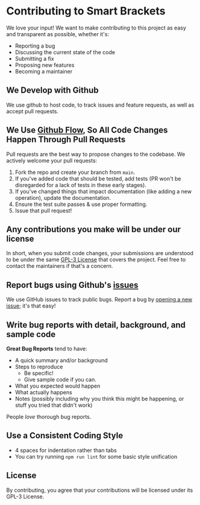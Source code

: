 # Contributing to Smart Brackets

We love your input! We want to make contributing to this project as easy and transparent as possible, whether it's:

- Reporting a bug
- Discussing the current state of the code
- Submitting a fix
- Proposing new features
- Becoming a maintainer

## We Develop with Github
We use github to host code, to track issues and feature requests, as well as accept pull requests.

## We Use [Github Flow](https://docs.github.com/en/get-started/using-github/github-flow), So All Code Changes Happen Through Pull Requests
Pull requests are the best way to propose changes to the codebase. We actively welcome your pull requests:

1. Fork the repo and create your branch from `main`.
2. If you've added code that should be tested, add tests (PR won't be disregarded for a lack of tests in these early stages).
3. If you've changed things that impact documentation (like adding a new operation), update the documentation.
4. Ensure the test suite passes & use proper formatting.
5. Issue that pull request!

## Any contributions you make will be under our license
In short, when you submit code changes, your submissions are understood to be under the same [GPL-3 License](https://choosealicense.com/licenses/gpl-3.0/) that covers the project. Feel free to contact the maintainers if that's a concern.

## Report bugs using Github's [issues](https://github.com/VasilVerdouw/smart-brackets/issues)
We use GitHub issues to track public bugs. Report a bug by [opening a new issue](https://github.com/VasilVerdouw/smart-brackets/issues); it's that easy!

## Write bug reports with detail, background, and sample code

**Great Bug Reports** tend to have:

- A quick summary and/or background
- Steps to reproduce
    - Be specific!
    - Give sample code if you can.
- What you expected would happen
- What actually happens
- Notes (possibly including why you think this might be happening, or stuff you tried that didn't work)

People *love* thorough bug reports.

## Use a Consistent Coding Style
* 4 spaces for indentation rather than tabs
* You can try running `npm run lint` for some basic style unification

## License
By contributing, you agree that your contributions will be licensed under its GPL-3 License.
